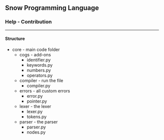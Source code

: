 ## Snow Programming Language 
### Help - Contribution

***

#### Structure
* core - main code folder
   * cogs - add-ons
      * identifier.py
      * keywords.py
      * numbers.py
      * operators.py
   * compiler - run the file
      * compiler.py
   * errors - all custom errors
      * error.py
      * pointer.py
   * lexer - the lexer
      * lexer.py
      * tokens.py
   * parser - the parser
      * parser.py
      * nodes.py